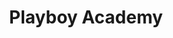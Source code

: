 ---
title: "Playboy Academy"
caption: "A social networking app for fans of Playboy Fragrances that allows users to connect, chat, share and earn rewards"
home-image: "playboy.png"
order: 6
---